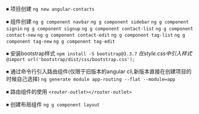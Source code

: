 ⏹ 项目创建
`ng new angular-contacts`

⏹ 组件创建
`ng g component navbar`
`ng g component sidebar`
`ng g component signin`
`ng g component signup`
`ng g component contact-list`
`ng g component contact-new`
`ng g component contact-edit`
`ng g component tag-list`
`ng g component tag-new`
`ng g component tag-edit`

⏹ 安装bootstrap样式
`npm install -S bootstrap@3.3.7`
*在style.css中引入样式*
`@import url('bootstrap/dist/css/bootstrap.css');`

⏹ 通过命令行引入路由组件(仅限于旧版本的angular cli,新版本直接在创建项目的时候自己选择)
`ng generate module app-routing --flat --module=app`

⏹ 路由组件的使用
`<router-outlet></router-outlet>`

⏹ 创建布局组件
`ng g component layout`